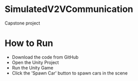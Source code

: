 # SimulatedV2VCommunication
Capstone project

# How to Run
- Download the code from GitHub
- Open the Unity Project
- Run the Unity Game
- Click the 'Spawn Car' button to spawn cars in the scene
